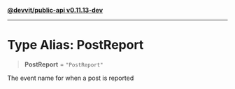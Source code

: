 [**@devvit/public-api v0.11.13-dev**](../README.md)

---

# Type Alias: PostReport

> **PostReport** = `"PostReport"`

The event name for when a post is reported
